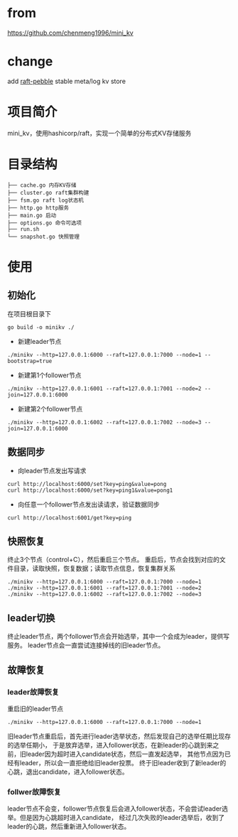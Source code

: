 # from
https://github.com/chenmeng1996/mini_kv

# change
add [raft-pebble](github.com/weedge/raft-pebble) stable meta/log kv store

# 项目简介
mini_kv，使用hashicorp/raft，实现一个简单的分布式KV存储服务
# 目录结构
```text
├── cache.go 内存KV存储
├── cluster.go raft集群构建
├── fsm.go raft log状态机
├── http.go http服务
├── main.go 启动
├── options.go 命令可选项
├── run.sh 
└── snapshot.go 快照管理
```
# 使用
## 初始化

在项目根目录下
```shell script
go build -o minikv ./
```
- 新建leader节点
```shell script
./minikv --http=127.0.0.1:6000 --raft=127.0.0.1:7000 --node=1 --bootstrap=true
```
- 新建第1个follower节点
```shell script
./minikv --http=127.0.0.1:6001 --raft=127.0.0.1:7001 --node=2 --join=127.0.0.1:6000
```
- 新建第2个follower节点
```shell script
./minikv --http=127.0.0.1:6002 --raft=127.0.0.1:7002 --node=3 --join=127.0.0.1:6000
```
## 数据同步
- 向leader节点发出写请求
```shell script
curl http://localhost:6000/set?key=ping&value=pong
curl http://localhost:6000/set?key=ping1&value=pong1
```
- 向任意一个follower节点发出读请求，验证数据同步
```shell script
curl http://localhost:6001/get?key=ping
```
## 快照恢复

终止3个节点（control+C），然后重启三个节点。
重启后，节点会找到对应的文件目录，读取快照，恢复数据；读取节点信息，恢复集群关系
```shell script
./minikv --http=127.0.0.1:6000 --raft=127.0.0.1:7000 --node=1
./minikv --http=127.0.0.1:6001 --raft=127.0.0.1:7001 --node=2
./minikv --http=127.0.0.1:6002 --raft=127.0.0.1:7002 --node=3
```
## leader切换
终止leader节点，两个follower节点会开始选举，其中一个会成为leader，提供写服务。
leader节点会一直尝试连接掉线的旧leader节点。
## 故障恢复

### leader故障恢复
重启旧的leader节点
```shell script
./minikv --http=127.0.0.1:6000 --raft=127.0.0.1:7000 --node=1
```
旧leader节点重启后，首先进行leader选举状态，然后发现自己的选举任期比现存的选举任期小，
于是放弃选举，进入follower状态，在新leader的心跳到来之前，旧leader因为超时进入candidate状态，然后一直发起选举，
其他节点因为已经有leader，所以会一直拒绝给旧leader投票。
终于旧leader收到了新leader的心跳，退出candidate，进入follower状态。
### follwer故障恢复
leader节点不会变，follower节点恢复后会进入follower状态，不会尝试leader选举。但是因为心跳超时进入candidate，
经过几次失败的leader选举后，收到了leader的心跳，然后重新进入follower状态。
